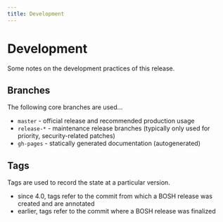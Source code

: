 ```yaml
---
title: Development
---
```


# Development

Some notes on the development practices of this release.


## Branches

The following core branches are used...

 * `master` - official release and recommended production usage
 * `release-*` - maintenance release branches (typically only used for priority, security-related patches)
 * `gh-pages` - statically generated documentation (autogenerated)


## Tags

Tags are used to record the state at a particular version.

 * since 4.0, tags refer to the commit from which a BOSH release was created and are annotated
 * earlier, tags refer to the commit where a BOSH release was finalized

